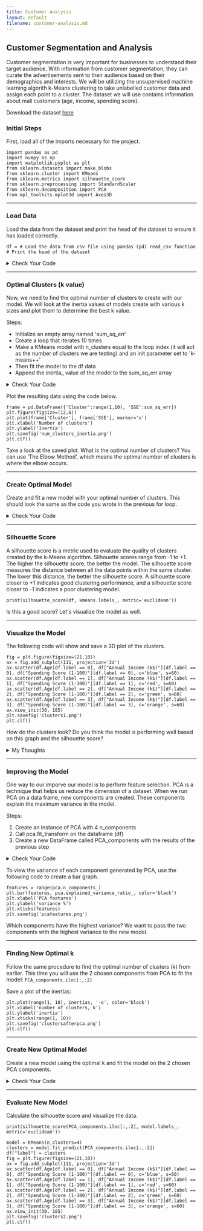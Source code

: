 ```yaml
---
title: Customer Analysis
layout: default
filename: customer-analysis.md
--- 
```


## Customer Segmentation and Analysis
Customer segmentation is very important for businesses to understand their target audience. With information from customer segmentation, they can curate the advertisements sent to their audience based on their demographics and interests.  We will be utilizing the unsupervised machine learning algorith k-Means clustering to take unlabelled customer data and assign each point to a cluster. The dataset we will use contains information about mall customers (age, income, spending score).

Download the dataset [here](datasets/Mall_Customers.csv)

### Initial Steps

First, load all of the imports necessary for the project.

```
import pandas as pd
import numpy as np
import matplotlib.pyplot as plt
from sklearn.datasets import make_blobs
from sklearn.cluster import KMeans
from sklearn.metrics import silhouette_score
from sklearn.preprocessing import StandardScaler
from sklearn.decomposition import PCA
from mpl_toolkits.mplot3d import Axes3D
```

***
### Load Data

Load the data from the dataset and print the head of the dataset to ensure it has loaded correctly.

```
df = # Load the data from csv file using pandas (pd) read_csv function
# Print the head of the dataset
```

<details markdown="1">

<summary>Check Your Code</summary>

```
df = pd.read_csv('Mall_Customers.csv')
print(df.head())
```

</details>

***
### Optimal Clusters (k value)

Now, we need to find the optimal number of clusters to create with our model. We will look at the inertia values of models create with various k sizes and plot them to determine the best k value.

Steps:

- Initialize an empty array named 'sum_sq_err'
- Create a loop that iterates 10 times
- Make a KMeans model with n_clusters equal to the loop index (it will act as the number of clusters we are testing) and an init parameter set to 'k-means++'
- Then fit the model to the df data
- Append the inertia_ value of the model to the sum_sq_err array

<details markdown="1">

<summary>Check Your Code</summary>

```
sum_sq_err = []

for cluster in range(1,10):
    kmeans = KMeans(n_clusters = cluster, init='k-means++')
    kmeans.fit(df)
    sum_sq_err.append(kmeans.inertia_)
```

</details>

Plot the resulting data using the code below. 

```
frame = pd.DataFrame({'Cluster':range(1,10), 'SSE':sum_sq_err})
plt.figure(figsize=(12,6))
plt.plot(frame['Cluster'], frame['SSE'], marker='o')
plt.xlabel('Number of clusters')
plt.ylabel('Inertia')
plt.savefig('num_clusters_inertia.png')
plt.clf()
```

Take a look at the saved plot. What is the optimal number of clusters? You can use ‘The Elbow Method’, which means the optimal number of clusters is where the elbow occurs.

***
### Create Optimal Model

Create and fit a new model with your optimal number of clusters. This should look the same as the code you wrote in the previous for loop.

<details markdown="1">

<summary>Check Your Code</summary>

```
kmeans = KMeans(n_clusters = 4, init='k-means++')
kmeans.fit(df)
```

</details>

***
### Silhouette Score
A silhouette score is a metric used to evaluate the quality of clusters created by the k-Means algorithm. Silhouette scores range from -1 to +1. The higher the silhouette score, the better the model. The silhouette score measures the distance between all the data points within the same cluster. The lower this distance, the better the silhouette score. A silhouette score closer to +1 indicates good clustering performance, and a silhouette score closer to -1 indicates a poor clustering model.

```
print(silhouette_score(df, kmeans.labels_, metric='euclidean'))
```

Is this a good score? Let's visualize the model as well.

***
### Visualize the Model

The following code will show and save a 3D plot of the clusters.

```
fig = plt.figure(figsize=(21,10))
ax = fig.add_subplot(111, projection='3d')
ax.scatter(df.Age[df.label == 0], df["Annual Income (k$)"][df.label == 0], df["Spending Score (1-100)"][df.label == 0], c='blue', s=60)
ax.scatter(df.Age[df.label == 1], df["Annual Income (k$)"][df.label == 1], df["Spending Score (1-100)"][df.label == 1], c='red', s=60)
ax.scatter(df.Age[df.label == 2], df["Annual Income (k$)"][df.label == 2], df["Spending Score (1-100)"][df.label == 2], c='green', s=60)
ax.scatter(df.Age[df.label == 3], df["Annual Income (k$)"][df.label == 3], df["Spending Score (1-100)"][df.label == 3], c='orange', s=60)
ax.view_init(30, 185)
plt.savefig('clusters1.png')
plt.clf()
```

How do the clusters look? Do you think the model is performing well based on this graph and the silhouette score?

<details markdown="1">

<summary>My Thoughts</summary>

I don't see great cluster separation since the different color points are overlapping with each other.  Along with a silhouette score that I calculated to be 0.35, tells me the model isn't performing very well.

</details>

***
### Improving the Model

One way to our imporve our model is to perform feature selection.  PCA is a technique that helps us reduce the dimension of a dataset. When we run PCA on a data frame, new components are created. These components explain the maximum variance in the model.

Steps:
1. Create an instance of PCA with 4 n_components
2. Call pca.fit_transform on the dataframe (df)
3. Create a new DataFrame called PCA_components with the results of the previous step

<details markdown="1">

<summary>Check Your Code</summary>

```
pca = PCA(n_components=4)
principalComponents = pca.fit_transform(df)
PCA_components = pd.DataFrame(principalComponents)
```

</details>

To view the variance of each component generated by PCA, use the following code to create a bar graph.

```
features = range(pca.n_components_)
plt.bar(features, pca.explained_variance_ratio_, color='black')
plt.xlabel('PCA features')
plt.ylabel('variance %')
plt.xticks(features)
plt.savefig('pcafeatures.png')
```

Which components have the highest variance? We want to pass the two components with the highest variance to the new model.

***
### Finding New Optimal k

Follow the same procedure to find the optimal number of clusters (k) from earlier. This time you will use the 2 chosen components from PCA to fit the model: ```PCA_components.iloc[:,:2]```

Save a plot of the inertias:

```
plt.plot(range(1, 10), inertias, '-o', color='black')
plt.xlabel('number of clusters, k')
plt.ylabel('inertia')
plt.xticks(range(1, 10))
plt.savefig('clustersafterpca.png')
plt.clf()
```

***
### Create New Optimal Model

Create a new model using the optimal k and fit the model on the 2 chosen PCA components.

<details markdown="1">

<summary>Check Your Code</summary>

```
model = KMeans(n_clusters=4)
model.fit(PCA_components.iloc[:,:2])
```

</details>

***
### Evaluate New Model

Calculate the silhouette score and visualize the data.

```
print(silhouette_score(PCA_components.iloc[:,:2], model.labels_, metric='euclidean'))

model = KMeans(n_clusters=4)
clusters = model.fit_predict(PCA_components.iloc[:,:2])
df["label"] = clusters
fig = plt.figure(figsize=(21,10))
ax = fig.add_subplot(111, projection='3d')
ax.scatter(df.Age[df.label == 0], df["Annual Income (k$)"][df.label == 0], df["Spending Score (1-100)"][df.label == 0], c='blue', s=60)
ax.scatter(df.Age[df.label == 1], df["Annual Income (k$)"][df.label == 1], df["Spending Score (1-100)"][df.label == 1], c='red', s=60)
ax.scatter(df.Age[df.label == 2], df["Annual Income (k$)"][df.label == 2], df["Spending Score (1-100)"][df.label == 2], c='green', s=60)
ax.scatter(df.Age[df.label == 3], df["Annual Income (k$)"][df.label == 3], df["Spending Score (1-100)"][df.label == 3], c='orange', s=60)
ax.view_init(30, 185)
plt.savefig('clusters2.png')
plt.clf()
```


